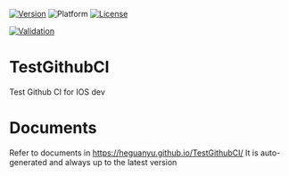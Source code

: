 [![Version](https://img.shields.io/cocoapods/v/TestGithubCI?color=green&label=Podspec)](https://github.com/CocoaPods/Specs/commit/9bccf4064cd4c62fdbcd4151889f464311c3c19a)
![Platform](https://img.shields.io/cocoapods/p/TestGithubCI)
[![License](https://img.shields.io/github/license/heguanyu/TestGithubCI)](https://github.com/heguanyu/TestGithubCI/blob/main/LICENSE)

[![Validation](https://github.com/heguanyu/TestGithubCI/actions/workflows/validation.yml/badge.svg?branch=main)](https://sonarcloud.io/summary/overall?id=heguanyu_TestGithubCI)


# TestGithubCI
Test Github CI for IOS dev

# Documents
Refer to documents in https://heguanyu.github.io/TestGithubCI/
It is auto-generated and always up to the latest version
